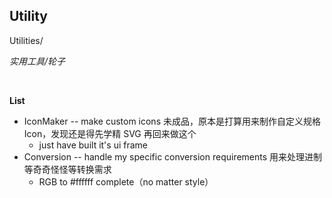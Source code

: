 ## Utility

Utilities/

*实用工具/轮子*

&nbsp;

**List**

* IconMaker -- make custom icons 未成品，原本是打算用来制作自定义规格 Icon，发现还是得先学精 SVG 再回来做这个
  * just have built it's ui frame
* Conversion -- handle my specific conversion requirements 用来处理进制等奇奇怪怪等转换需求
  * RGB to #ffffff complete（no matter style）